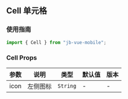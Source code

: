 ## Cell 单元格

### 使用指南

```javascript
import { Cell } from "jb-vue-mobile";
```

### Cell Props

| 参数 | 说明 | 类型 | 默认值 | 版本 |
|------|------|------|------|------|
| icon | 左侧图标 | `String` | - | - |
